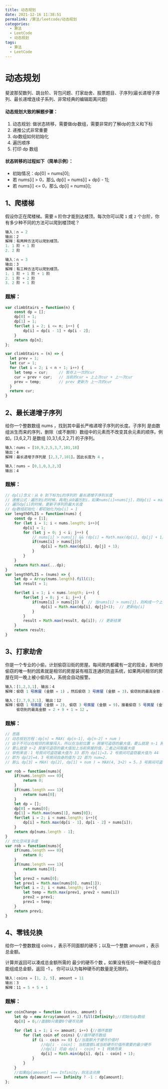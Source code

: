 ```yaml
---
title: 动态规划
date: 2021-12-16 11:38:51
permalink: /算法/leetcode/动态规划
categories:
  - 算法
  - LeetCode
  - 动态规划
tags:
  - 算法
  - LeetCode
---
```

# 动态规划

斐波那契数列、跳台阶、背包问题、打家劫舍、股票题目、子序列(最长递增子序列、最长递增连续子系列、非常经典的编辑距离问题)

#### 动态规划大致的解题步骤：

1. 动态规划: 做状态转移，需要做dp数组，需要非常的了解dp的含义和下标
2. 递推公式非常重要
3. dp数组如何初始化
4. 遍历顺序
5. 打印 dp 数组

#### 状态转移的过程如下（简单示例）：

* 初始情况：dp[0] = nums[0];
* 若 nums[i] > 0，那么 dp[i] = nums[i] + dp[i - 1];
* 若 nums[i] <= 0，那么 dp[i] = nums[i];

## 1、爬楼梯

假设你正在爬楼梯。需要 `n` 阶你才能到达楼顶。每次你可以爬 `1` 或 `2` 个台阶，你有多少种不同的方法可以爬到楼顶呢？

```javascript
输入：n = 2
输出：2
解释：有两种方法可以爬到楼顶。
1. 1 阶 + 1 阶
2. 2 阶

输入：n = 3
输出：3
解释：有三种方法可以爬到楼顶。
1. 1 阶 + 1 阶 + 1 阶
2. 1 阶 + 2 阶
3. 2 阶 + 1 阶
```

### 题解：

```javascript
var climbStairs = function(n) {
    const dp = [];
    dp[0] = 1;
    dp[1] = 1;
    for(let i = 2; i <= n; i++) {
        dp[i] = dp[i - 1] + dp[i - 2];
    }
    return dp[n];
};

var climbStairs = (n) => {
  let prev = 1;
  let cur = 1;
  for (let i = 2; i < n + 1; i++) {
    let temp = cur;     // 暂存上一次的cur
    cur = prev + cur;   // 当前的cur = 上上次cur + 上一次cur
    prev = temp;        // prev 更新为 上一次的cur
  }
  return cur;
}
```

## 2、最长递增子序列

给你一个整数数组 nums ，找到其中最长严格递增子序列的长度。子序列 是由数组派生而来的序列，删除（或不删除）数组中的元素而不改变其余元素的顺序。例如，[3,6,2,7] 是数组 [0,3,1,6,2,2,7] 的子序列。

```javascript
输入：nums = [10,9,2,5,3,7,101,18]
输出：4
解释：最长递增子序列是 [2,3,7,101]，因此长度为 4 。

输入：nums = [0,1,0,3,2,3]
输出：4
```

### 题解：

```javascript
// dp[i]含义：从 0 到下标为i的序列的 最长递增子序列长度
// 递推公式：遍历到i的时候，再用j从0遍历到i，如果nums[i]>nums[j]，则dp[i] = max(dp[i], dp[j] + 1)
// 遍历dp[i]的时候，更新子序列的最大长度
// dp数组初始化：都初始化为dp[i] = 1
var lengthOfLIS = function(nums) {
    const dp = [1];
    for (let i = 1; i < nums.length; i++){
        dp[i] = 1;
        for (let j = 0; j < i; j++) {
            // nums[i] > nums[j] && (dp[i] = Math.max(dp[i], dp[j] + 1));
            if(nums[i] > nums[j]){
                dp[i] = Math.max(dp[i], dp[j] + 1);
            }
        }
    }
    return Math.max(...dp);
}
var lengthOfLIS = (nums) => {
    let dp = Array(nums.length).fill(1);
    let result = 1;

    for(let i = 1; i < nums.length; i++) {
        for(let j = 0; j < i; j++) {
            if(nums[i] > nums[j]) {  // 当nums[i] > nums[j]，则构成一个上升对
                dp[i] = Math.max(dp[i], dp[j]+1);  // 更新dp[i]
            }
        }
        result = Math.max(result, dp[i]); // 更新结果
    }
    return result;
}
```

## 3、打家劫舍

你是一个专业的小偷，计划偷窃沿街的房屋。每间房内都藏有一定的现金，影响你偷窃的唯一制约因素就是相邻的房屋装有相互连通的防盗系统，如果两间相邻的房屋在同一晚上被小偷闯入，系统会自动报警。

```javascript
输入：[1,2,3,1], 输出：4
解释：偷窃 1 号房屋 (金额 = 1) ，然后偷窃 3 号房屋 (金额 = 3)，偷窃到的最高金额 = 1 + 3 = 4 。

输入：[2,7,9,3,1], 输出：12
解释：偷窃 1 号房屋 (金额 = 2), 偷窃 3 号房屋 (金额 = 9)，接着偷窃 5 号房屋 (金额 = 1)。
     偷窃到的最高金额 = 2 + 9 + 1 = 12 。
```

### 题解：

```javascript
// 思路
// 动态规划方程：dp[n] = MAX( dp[n-1], dp[n-2] + num )
// 由于不可以在相邻的房屋闯入，所以在当前位置 n 房屋可盗窃的最大值，要么就是 n-1 房屋可盗窃的最大值，
// 要么就是 n-2 房屋可盗窃的最大值加上当前房屋的值，二者之间取最大值
// 举例来说：1 号房间可盗窃最大值为 33 即为 dp[1]=3，2 号房间可盗窃最大值为 44 
// 即为 dp[2]=4，3 号房间自身的值为 22 即为 num=2，
// 那么 dp[3] = MAX( dp[2], dp[1] + num ) = MAX(4, 3+2) = 5，3 号房间可盗窃最大值为 55

var rob = function(nums){
    if(nums.length === 0){
        return 0;
    }
    if(nums.length === 1){
        return nums[0];
    }
    let dp = [];
    dp[0] = nums[0];
    dp[1] = Math.max(nums[1], nums[0]);
    for(let i = 2; i < nums.length; i++){
        dp[i] = Math.max(dp[i - 1], dp[i - 2] + nums[i]);
    }
    return dp[nums.length - 1];
}
// 优化空间复杂度
var rob = function(nums){
    if(nums.length === 0){
        return 0;
    }
    if(nums.length === 1){
        return nums[0];
    }
    let prev2 = nums[0];
    let prev1 = Math.max(nums[0], nums[1]);
    for(let i = 2; i < nums.length; i++){
        let temp = Math.max(prev1, prev2 + nums[i])
        prev2 = prev1;
        prev1 = temp;
    }
    return prev1;
}
```


## 4、零钱兑换

给你一个整数数组 coins ，表示不同面额的硬币；以及一个整数 amount ，表示总金额。

计算并返回可以凑成总金额所需的 最少的硬币个数 。如果没有任何一种硬币组合能组成总金额，返回 -1 。
你可以认为每种硬币的数量是无限的。


```javascript
输入：coins = [1, 2, 5], amount = 11
输出：3 
解释：11 = 5 + 5 + 1
```

### 题解：

```javascript
var coinChange = function (coins, amount) {
    let dp = new Array(amount + 1).fill(Infinity);//初始化dp数组
    dp[0] = 0;//面额0只需要0个硬币兑换

    for (let i = 1; i <= amount; i++) {//循环面额
        for (let coin of coins) {//循环硬币数组
            if (i - coin >= 0) {//当面额大于硬币价值时
                //dp[i - coin]： 当前面额i减当前硬币价值所需要的最少硬币
                //dp[i] 可由 dp[i - coin] + 1 转换而来
                dp[i] = Math.min(dp[i], dp[i - coin] + 1);
            }
        }
    }
    //如果dp[amount] === Infinity，则无法兑换
    return dp[amount] === Infinity ? -1 : dp[amount];
};
```
